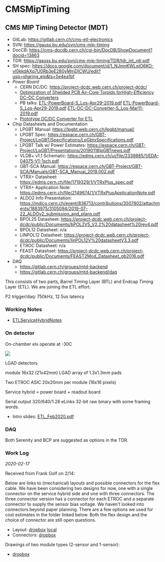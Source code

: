 # CMSMipTiming
## CMS MIP Timing Detector (MDT)

 * GitLab:  https://gitlab.cern.ch/cms-etl-electronics
 * SVN: https://gauss.bu.edu/svn/cms-mip-timing
 * DocCB:  https://cms-docdb.cern.ch/cgi-bin/DocDB/ShowDocument?docid=13863
 * TDR:  https://gauss.bu.edu/svn/cms-mip-timing/TDR/tdr_int_rdr.pdf
 * SH spec: https://docs.google.com/document/d/1_NJmnKWLqiO6KO-vl0kkdAXq7U0Rb3eE280yMmDICWU/edit?usp=sharing_eip&ts=5e4ea1bf
 * *Power Board*
   * CERN DC/DC: https://project-dcdc.web.cern.ch/project-dcdc/
   * [Optimization of Shielded PCB Air-Core Toroids forHigh-Efficiency DC–DC Converters](https://cds.cern.ch/record/1399742/files/05621918.pdf)
   * PB talks: [ETL-PowerBoard-S_Los-Apr29-2019.pdf](https://indico.cern.ch/event/816963/contributions/3410407/attachments/1835888/3008017/ETL-PowerBoard-S_Los-Apr29-2019.pdf) [ETL-PowerBoard-S_Los-Apr29-2019.pdf](https://indico.cern.ch/event/816963/contributions/3410407/attachments/1835888/3008017/ETL-PowerBoard-S_Los-Apr29-2019.pdf) [ETL-DC-DC-Converter-S_Los-Mar11-2019.pdf](https://indico.cern.ch/event/805404/contributions/3351449/attachments/1810161/2955880/ETL-DC-DC-Converter-S_Los-Mar11-2019.pdf)
   * [Prototype DC/DC Converter for ETL](https://indico.cern.ch/event/836184/contributions/3506802/attachments/1883016/3103089/FermilabDC2DCconverter.pdf)
 * Chip Datasheets and Documentation
   * LPGBT Manual: https://lpgbt.web.cern.ch/lpgbt/manual/
   * LPGBT Spec: https://espace.cern.ch/GBT-Project/LpGBT/Specifications/LpGbtxSpecifications.pdf
   * LPGBT Talk w/ Power Estimates: https://espace.cern.ch/GBT-Project/LpGBT/Presentations/20190118lpGBTnews.pdf
   * VLDB+ v1.1 Schematic: https://edms.cern.ch/ui/file/2339885/1/EDA-04075-V1-1sch.pdf
   * GBT-SCA Manual: https://espace.cern.ch/GBT-Project/GBT-SCA/Manuals/GBT-SCA_Manual_2019.002.pdf
   * VTRX+ Datasheet: https://edms.cern.ch/file/1719329/1/VTRxPlus_spec.pdf
   * VTRX+ Application Note: https://edms.cern.ch/file/2149674/1/VTRxPlusApplicationNote.pdf
   * ALDO2 Info Presentation: https://indico.cern.ch/event/836713/contributions/3507802/attachments/1883975/3105094/2019-07-22_ALDOv2_submission_and_plans.pdf
   * BPOL25 Datasheet: https://project-dcdc.web.cern.ch/project-dcdc/public/Documents/bPOL2V5_V2.2%20datasheet%20rev4.pdf
   * BPOL12 Datasheet: n/a
   * LINPOL12 Datasheet: https://project-dcdc.web.cern.ch/project-dcdc/public/Documents/linPOL12V%20datasheetV3.3.pdf
   * ETROC Datasheet: n/a
   * FEAST Datashset: https://project-dcdc.web.cern.ch/project-dcdc/public/Documents/FEAST2Mod_Datasheet_gb2016.pdf
 * DAQ
   * https://gitlab.cern.ch/groups/mtd-backend
   * https://gitlab.cern.ch/groups/mtd-backend/daq

This consists of two parts, Barrel Timing Layer (BTL) and Endcap Timing Layer (ETL).
We are joining the ETL effort.

P2 trigger/daq:  750kHz, 12.5us latency

### Working Notes


 * [ETLServiceHybridNotes](ETLServiceHybridNotes.md)

### On detector

On-chamber elx operate at -30C

<img src="http://ohm.bu.edu/~hazen/CMS/MTD/mtd-rad.png">

LGAD detectors

module 16x32 (21x42mm) LGAD array of 1.3x1.3mm pads

Two ETROC ASIC 20x20mm per module (16x16 pixels)

Service hybrid = power board + readout board

Serial output 320/640/1.28 eLinks 32-bit raw binary with some framing words.

 * Intro slides: [ETL_Feb2020.pdf](https://indico.cern.ch/event/886886/contributions/3739185/attachments/1982629/3302257/ETL_Feb2020.pdf)

### DAQ

Both Serenity and BCP are suggested as options in the TDR.

### Work Log

*2020-02-17*

Received from Frank Golf on 2/14:

 Below are links to (mechanical) layouts and possible connectors for the flex cable.  We have been considering two designs for now,
 one with a single connector on the service hybrid side and one with three connectors.  The three connector version has a connector
 for each ETROC and a separate connector to supply the sensor bias voltage.  We haven't looked into connectors beyond paper
 planning.  There are a few options we used for cost estimates in the folder linked below.  Both the flex design and the choice of
 connector are still open questions.

 * Layout: [dropbox](https://www.dropbox.com/sh/qvh7qaa2cm6994z/AADRpmDuqcoxNLNBWf2-cqmda?dl=0) [local](https://gauss.bu.edu/svn/cms-mip-timing/OP_dwg/Frank_Flex_Layout_2020-02-14/)
 * Connectors: [dropbox](https://www.dropbox.com/sh/vf0v2hdhn6uz956/AADwyauDQPbC9EccnGHzXk-ma?dl=0)

Drawings of two module types (2-sensor and 1-sensor):

 * [dropbox](https://www.dropbox.com/s/xgrm2d2x6jta05r/F10112956-ETL_MODULE_TYPES.stp?dl=0)

